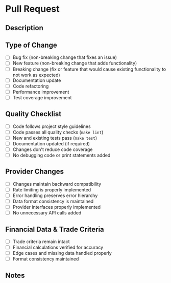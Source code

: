 # Pull Request

## Description
<!-- Provide a concise description of the changes -->

## Type of Change
<!-- Check one or more options that apply -->
- [ ] Bug fix (non-breaking change that fixes an issue)
- [ ] New feature (non-breaking change that adds functionality)
- [ ] Breaking change (fix or feature that would cause existing functionality to not work as expected)
- [ ] Documentation update
- [ ] Code refactoring
- [ ] Performance improvement
- [ ] Test coverage improvement

## Quality Checklist
<!-- Make sure all of these are checked before merging -->
- [ ] Code follows project style guidelines
- [ ] Code passes all quality checks (`make lint`)
- [ ] New and existing tests pass (`make test`)
- [ ] Documentation updated (if required)
- [ ] Changes don't reduce code coverage
- [ ] No debugging code or print statements added

## Provider Changes
<!-- If this PR modifies any providers, check the following -->
- [ ] Changes maintain backward compatibility
- [ ] Rate limiting is properly implemented
- [ ] Error handling preserves error hierarchy
- [ ] Data format consistency is maintained
- [ ] Provider interfaces properly implemented
- [ ] No unnecessary API calls added

## Financial Data & Trade Criteria
<!-- If this PR modifies financial data processing or trade criteria -->
- [ ] Trade criteria remain intact
- [ ] Financial calculations verified for accuracy
- [ ] Edge cases and missing data handled properly
- [ ] Format consistency maintained

## Notes
<!-- Any additional information that's important for reviewers -->